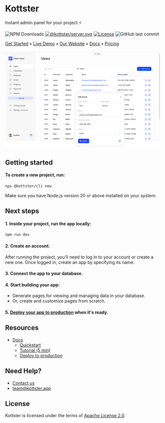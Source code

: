 # Kottster

Instant admin panel for your project ⚡

![NPM Downloads](https://img.shields.io/npm/dm/%40kottster%2Fcli)
[![@kottster/server.svg](https://img.shields.io/npm/v/@kottster/server.svg)](https://www.npmjs.com/package/@kottster/server)
[![License](https://img.shields.io/badge/License-Apache%202.0-blue.svg)](https://opensource.org/licenses/Apache-2.0)
![GitHub last commit](https://img.shields.io/github/last-commit/kottster/kottster)

[Get Started](https://docs.kottster.app/) • [Live Demo](https://demo.kottster.app) • [Our Website](https://kottster.app) • [Docs](https://docs.kottster.app/) • [Pricing](https://kottster.app/pricing) 

![Intro](/assets/intro-3.png)

## Getting started

#### To create a new project, run:

```bash
npx @kottster/cli new
```

Make sure you have Node.js version 20 or above installed on your system.

## Next steps

#### 1. Inside your project, run the app locally:

```bash
npm run dev
```

#### 2. Create an account.

After running the project, you'll need to log in to your account or create a new one. Once logged in, create an app by specifying its name.

#### 3. Connect the app to your database.

#### 4. Start building your app:

- Generate pages for viewing and managing data in your database.
- Or, create and customize pages from scratch.

#### 5. [Deploy your app to production](https://docs.kottster.app/deploying) when it's ready.

## Resources

- [Docs](https://docs.kottster.app/)
  - [Quickstart](https://docs.kottster.app/)
  - [Tutorial (5 min)](https://docs.kottster.app/tutorial/)
  - [Deploy to production](https://docs.kottster.app/deploying)
 
## Need Help?

- [Contact us](https://kottster.app/contact-us)
- [team@kottster.app](mailto:team@kottster.io)

## License

Kottster is licensed under the terms of [Apache License 2.0](https://github.com/kottster/kottster/blob/main/LICENSE).
